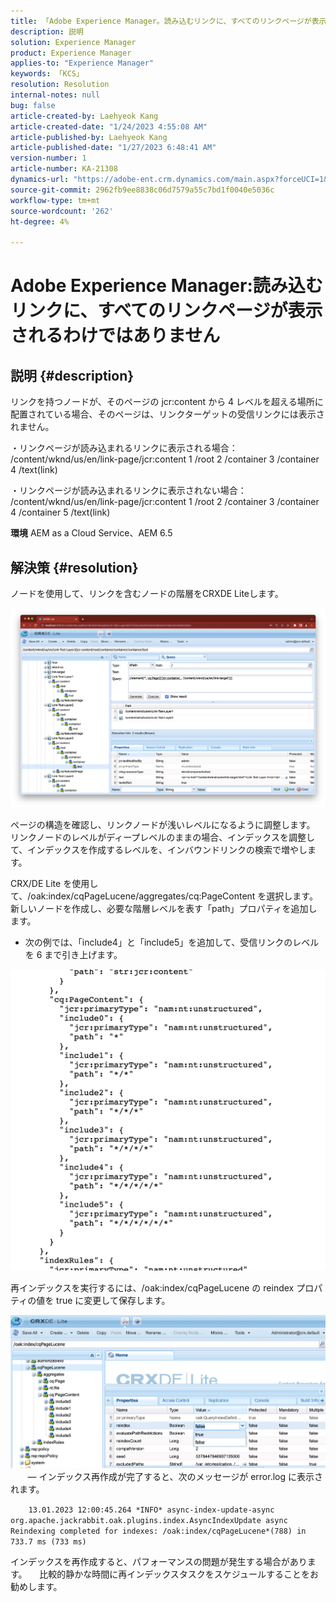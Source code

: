 ```yaml
---
title: 「Adobe Experience Manager。読み込むリンクに、すべてのリンクページが表示されるわけではありません」
description: 説明
solution: Experience Manager
product: Experience Manager
applies-to: "Experience Manager"
keywords: 「KCS」
resolution: Resolution
internal-notes: null
bug: false
article-created-by: Laehyeok Kang
article-created-date: "1/24/2023 4:55:08 AM"
article-published-by: Laehyeok Kang
article-published-date: "1/27/2023 6:48:41 AM"
version-number: 1
article-number: KA-21308
dynamics-url: "https://adobe-ent.crm.dynamics.com/main.aspx?forceUCI=1&pagetype=entityrecord&etn=knowledgearticle&id=8142b044-a39b-ed11-aad1-6045bd0065b6"
source-git-commit: 2962fb9ee8838c06d7579a55c7bd1f0040e5036c
workflow-type: tm+mt
source-wordcount: '262'
ht-degree: 4%

---
```


# Adobe Experience Manager:読み込むリンクに、すべてのリンクページが表示されるわけではありません

## 説明 {#description}


リンクを持つノードが、そのページの jcr:content から 4 レベルを超える場所に配置されている場合、そのページは、リンクターゲットの受信リンクには表示されません。

・リンクページが読み込まれるリンクに表示される場合：  /content/wknd/us/en/link-page/jcr:content 1 /root 2 /container 3 /container 4 /text(link)

・リンクページが読み込まれるリンクに表示されない場合：  /content/wknd/us/en/link-page/jcr:content 1 /root 2 /container 3 /container 4 /container 5 /text(link)

<b>環境</b>
AEM as a Cloud Service、AEM 6.5


## 解決策 {#resolution}


ノードを使用して、リンクを含むノードの階層をCRXDE Liteします。

![](assets/667a70ba-a39b-ed11-aad1-6045bd0065b6.png)

ページの構造を確認し、リンクノードが浅いレベルになるように調整します。
リンクノードのレベルがディープレベルのままの場合、インデックスを調整して、インデックスを作成するレベルを、インバウンドリンクの検索で増やします。

CRX/DE Lite を使用して、/oak:index/cqPageLucene/aggregates/cq:PageContent を選択します。
  新しいノードを作成し、必要な階層レベルを表す「path」プロパティを追加します。

- 次の例では、「include4」と「include5」を追加して、受信リンクのレベルを 6 まで引き上げます。

![](assets/72c18342-0e9e-ed11-aad1-6045bd0067ea.png)

再インデックスを実行するには、/oak:index/cqPageLucene の reindex プロパティの値を true に変更して保存します。

![](assets/a4203d8b-0e9e-ed11-aad1-6045bd0067ea.png)
  
     — インデックス再作成が完了すると、次のメッセージが error.log に表示されます。

`    13.01.2023 12:00:45.264 *INFO* async-index-update-async org.apache.jackrabbit.oak.plugins.index.AsyncIndexUpdate async Reindexing completed for indexes: /oak:index/cqPageLucene*(788) in 733.7 ms (733 ms)`

インデックスを再作成すると、パフォーマンスの問題が発生する場合があります。
    比較的静かな時間に再インデックスタスクをスケジュールすることをお勧めします。
